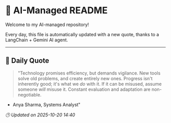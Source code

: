 # 🧠 AI-Managed README

Welcome to my AI-managed repository!

Every day, this file is automatically updated with a new quote, thanks to a LangChain + Gemini AI agent.

---

## 📅 Daily Quote

> "Technology promises efficiency, but demands vigilance.
New tools solve old problems, and create entirely new ones.
Progress isn't inherently good; it's what we *do* with it.
If it can be misused, assume someone *will* misuse it.
Constant evaluation and adaptation are non-negotiable.

- Anya Sharma, Systems Analyst"

*🕒 Updated on 2025-10-20 14:40*